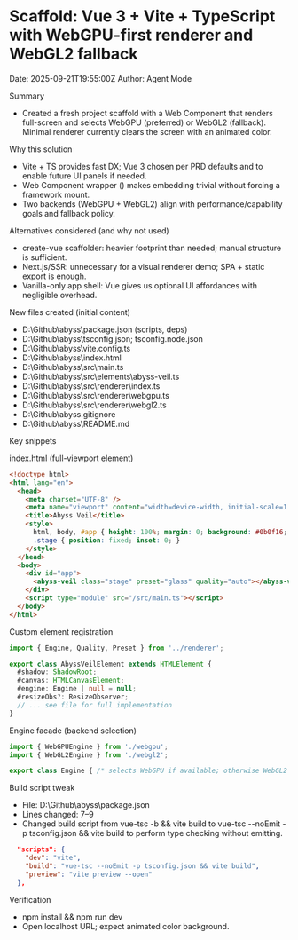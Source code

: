 # Scaffold: Vue 3 + Vite + TypeScript with WebGPU-first renderer and WebGL2 fallback

Date: 2025-09-21T19:55:00Z
Author: Agent Mode

Summary
- Created a fresh project scaffold with a Web Component <abyss-veil> that renders full-screen and selects WebGPU (preferred) or WebGL2 (fallback). Minimal renderer currently clears the screen with an animated color.

Why this solution
- Vite + TS provides fast DX; Vue 3 chosen per PRD defaults and to enable future UI panels if needed.
- Web Component wrapper (<abyss-veil>) makes embedding trivial without forcing a framework mount.
- Two backends (WebGPU + WebGL2) align with performance/capability goals and fallback policy.

Alternatives considered (and why not used)
- create-vue scaffolder: heavier footprint than needed; manual structure is sufficient.
- Next.js/SSR: unnecessary for a visual renderer demo; SPA + static export is enough.
- Vanilla-only app shell: Vue gives us optional UI affordances with negligible overhead.

New files created (initial content)
- D:\Github\abyss\package.json (scripts, deps)
- D:\Github\abyss\tsconfig.json; tsconfig.node.json
- D:\Github\abyss\vite.config.ts
- D:\Github\abyss\index.html
- D:\Github\abyss\src\main.ts
- D:\Github\abyss\src\elements\abyss-veil.ts
- D:\Github\abyss\src\renderer\index.ts
- D:\Github\abyss\src\renderer\webgpu.ts
- D:\Github\abyss\src\renderer\webgl2.ts
- D:\Github\abyss\.gitignore
- D:\Github\abyss\README.md

Key snippets

index.html (full-viewport element)
```html path=D:\Github\abyss\index.html start=1
<!doctype html>
<html lang="en">
  <head>
    <meta charset="UTF-8" />
    <meta name="viewport" content="width=device-width, initial-scale=1.0" />
    <title>Abyss Veil</title>
    <style>
      html, body, #app { height: 100%; margin: 0; background: #0b0f16; }
      .stage { position: fixed; inset: 0; }
    </style>
  </head>
  <body>
    <div id="app">
      <abyss-veil class="stage" preset="glass" quality="auto"></abyss-veil>
    </div>
    <script type="module" src="/src/main.ts"></script>
  </body>
</html>
```

Custom element registration
```ts path=D:\Github\abyss\src\elements\abyss-veil.ts start=1
import { Engine, Quality, Preset } from '../renderer';

export class AbyssVeilElement extends HTMLElement {
  #shadow: ShadowRoot;
  #canvas: HTMLCanvasElement;
  #engine: Engine | null = null;
  #resizeObs?: ResizeObserver;
  // ... see file for full implementation
}
```

Engine facade (backend selection)
```ts path=D:\Github\abyss\src\renderer\index.ts start=1
import { WebGPUEngine } from './webgpu';
import { WebGL2Engine } from './webgl2';

export class Engine { /* selects WebGPU if available; otherwise WebGL2 */ }
```

Build script tweak
- File: D:\Github\abyss\package.json
- Lines changed: 7–9
- Changed build script from vue-tsc -b && vite build to vue-tsc --noEmit -p tsconfig.json && vite build to perform type checking without emitting.
```json path=D:\Github\abyss\package.json start=6
  "scripts": {
    "dev": "vite",
    "build": "vue-tsc --noEmit -p tsconfig.json && vite build",
    "preview": "vite preview --open"
  },
```

Verification
- npm install && npm run dev
- Open localhost URL; expect animated color background.
